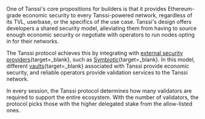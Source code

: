 One of Tanssi's core propositions for builders is that it provides Ethereum-grade economic security to every Tanssi-powered network, regardless of its TVL, userbase, or the specifics of the use case. Tanssi's design offers developers a shared security model, alleviating them from having to source enough economic security or negotiate with operators to run nodes opting in for their networks. 

The Tanssi protocol achieves this by integrating with [external security providers](/learn/tanssi/external-security-providers/){target=\_blank}, such as [Symbiotic](/learn/tanssi/external-security-providers/symbiotic/){target=\_blank}. In this model, different [vaults](/learn/tanssi/external-security-providers/symbiotic/#vaults){target=\_blank} associated with Tanssi provide economic security, and reliable operators provide validation services to the Tanssi network.

In every session, the Tanssi protocol determines how many validators are required to support the entire ecosystem. With the number of validators, the protocol picks those with the higher delegated stake from the allow-listed ones.
